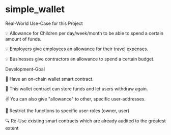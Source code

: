 # simple_wallet

Real-World Use-Case for this Project

💡 Allowance for Children per day/week/month to be able to spend a certain amount of funds.

💡 Employers give employees an allowance for their travel expenses.

💡 Businesses give contractors an allowance to spend a certain budget.

Development-Goal

👛 Have an on-chain wallet smart contract.

💸 This wallet contract can store funds and let users withdraw again.

✌️ You can also give "allowance" to other, specific user-addresses.

🚫 Restrict the functions to specific user-roles (owner, user)

🔍 Re-Use existing smart contracts which are already audited to the greatest extent
